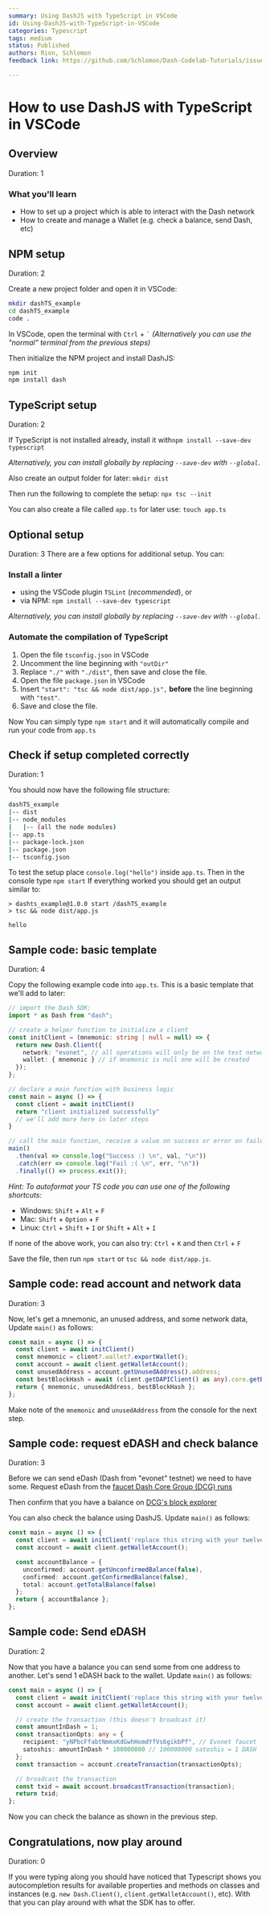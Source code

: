 ```yaml
---
summary: Using DashJS with TypeScript in VSCode
id: Using-DashJS-with-TypeScript-in-VSCode
categories: Typescript
tags: medium
status: Published
authors: Rion, Schlomon
feedback link: https://github.com/Schlomon/Dash-Codelab-Tutorials/issues

---
```



# How to use DashJS with TypeScript in VSCode

<!-- ------------------------ -->
## Overview

Duration: 1

### What you'll learn

* How to set up a project which is able to interact with the Dash network
* How to create and manage a Wallet (e.g. check a balance, send Dash, etc)

<!-- ------------------------ -->
## NPM setup

Duration: 2

Create a new project folder and open it in VSCode:

```sh
mkdir dashTS_example
cd dashTS_example
code .
```

In VSCode, open the terminal with `Ctrl` + `` ` ``
*(Alternatively you can use the "normal" terminal from the previous steps)*

Then initialize the NPM project and install DashJS:

```sh
npm init
npm install dash
```

<!-- ------------------------ -->
## TypeScript setup

Duration: 2

If TypeScript is not installed already, install it with`npm install --save-dev typescript`

*Alternatively, you can install globally by replacing `--save-dev` with `--global`*.

Also create an output folder for later: `mkdir dist`

Then run the following to complete the setup: `npx tsc --init`

You can also create a file called `app.ts` for later use: `touch app.ts`

<!-- ------------------------ -->
## Optional setup

Duration: 3
There are a few options for additional setup. You can:

### Install a linter

* using the VSCode plugin `TSLint` (*recommended*), or
* via NPM: `npm install --save-dev typescript`

*Alternatively, you can install globally by replacing `--save-dev` with `--global`*.

### Automate the compilation of TypeScript

1. Open the file `tsconfig.json` in VSCode
2. Uncomment the line beginning with `"outDir"`
3. Replace `"./"` with `"./dist"`, then save and close the file.
4. Open the file `package.json` in VSCode
5. Insert `"start": "tsc && node dist/app.js",` **before** the line beginning with `"test"`.
6. Save and close the file.

Now You can simply type `npm start` and it will automatically compile and run your code from `app.ts`

<!-- ------------------------ -->
## Check if setup completed correctly

Duration: 1

You should now have the following file structure:

```sh
dashTS_example
|-- dist
|-- node_modules
|   |-- (all the node modules)
|-- app.ts
|-- package-lock.json
|-- package.json
|-- tsconfig.json
```

To test the setup place `console.log("hello")` inside `app.ts`.
Then in the console type `npm start`
If everything worked you should get an output similar to:

```text
> dashts_example@1.0.0 start /dashTS_example
> tsc && node dist/app.js

hello
```

<!-- ------------------------ -->
## Sample code: basic template

Duration: 4

Copy the following example code into `app.ts`.  This is a basic template that we'll add to later:

```typescript
// import the Dash SDK:
import * as Dash from "dash";

// create a helper function to initialize a client
const initClient = (mnemonic: string | null = null) => {
  return new Dash.Client({
    network: "evonet", // all operations will only be on the test network
    wallet: { mnemonic } // if mnemonic is null one will be created
  });
};

// declare a main function with business logic
const main = async () => {
  const client = await initClient()
  return "client initialized successfully"
  // we'll add more here in later steps
}

// call the main function, receive a value on success or error on failure
main()
  .then(val => console.log("Success :) \n", val, "\n"))
  .catch(err => console.log("Fail :( \n", err, "\n"))
  .finally(() => process.exit());
```

*Hint: To autoformat your TS code you can use one of the following shortcuts:*

* Windows: `Shift` + `Alt` + `F`
* Mac: `Shift` + `Option` + `F`
* Linux: `Ctrl` + `Shift` + `I` or `Shift` + `Alt` + `I`

If none of the above work, you can also try:
`Ctrl` + `K` and then `Ctrl` + `F`

Save the file, then run `npm start` or `tsc && node dist/app.js`.

<!-- ------------------------ -->
## Sample code: read account and network data

Duration: 3

Now, let's get a mnemonic, an unused address, and some network data, Update `main()` as follows:

```typescript
const main = async () => {
  const client = await initClient()
  const mnemonic = client?.wallet?.exportWallet();
  const account = await client.getWalletAccount();
  const unusedAddress = account.getUnusedAddress().address;
  const bestBlockHash = await (client.getDAPIClient() as any).core.getBestBlockHash();
  return { mnemonic, unusedAddress, bestBlockHash };
};
```

Make note of the `mnemonic` and `unusedAddress` from the console for the next step.

<!-- ------------------------ -->
## Sample code: request eDASH and check balance

Duration: 3

Before we can send eDash (Dash from "evonet" testnet) we need to have some. Request eDash from the [faucet Dash Core Group (DCG) runs](http://faucet.evonet.networks.dash.org/)

Then confirm that you have a balance on [DCG's block explorer](http://insight.evonet.networks.dash.org:3001/insight/)

You can also check the balance using DashJS.  Update `main()` as follows:

```typescript
const main = async () => {
  const client = await initClient('replace this string with your twelve word mnemonic string from previous step')
  const account = await client.getWalletAccount();

  const accountBalance = {
    unconfirmed: account.getUnconfirmedBalance(false),
    confirmed: account.getConfirmedBalance(false),
    total: account.getTotalBalance(false)
  };
  return { accountBalance };
};
```

<!-- ------------------------ -->
## Sample code: Send eDASH

Duration: 2

Now that you have a balance you can send some from one address to another.  Let's send 1 eDASH back to the wallet.  Update `main()` as follows:

```typescript
const main = async () => {
  const client = await initClient('replace this string with your twelve word mnemonic string from previous step');
  const account = await client.getWalletAccount();

  // create the transaction (this doesn't broadcast it)
  const amountInDash = 1;
  const transactionOpts: any = {
    recipient: "yNPbcFfabtNmmxKdGwhHomdYfVs6gikbPf", // Evonet faucet
    satoshis: amountInDash * 100000000 // 100000000 satoshis = 1 DASH
  };
  const transaction = account.createTransaction(transactionOpts);

  // broadcast the transaction
  const txid = await account.broadcastTransaction(transaction);
  return txid;
};

```

Now you can check the balance as shown in the previous step.

<!-- ------------------------ -->
## Congratulations, now play around

Duration: 0

If you were typing along you should have noticed that Typescript shows you autocompletion results for available properties and methods on classes and instances (e.g. `new Dash.Client()`, `client.getWalletAccount()`, etc).  With that you can play around with what the SDK has to offer.
